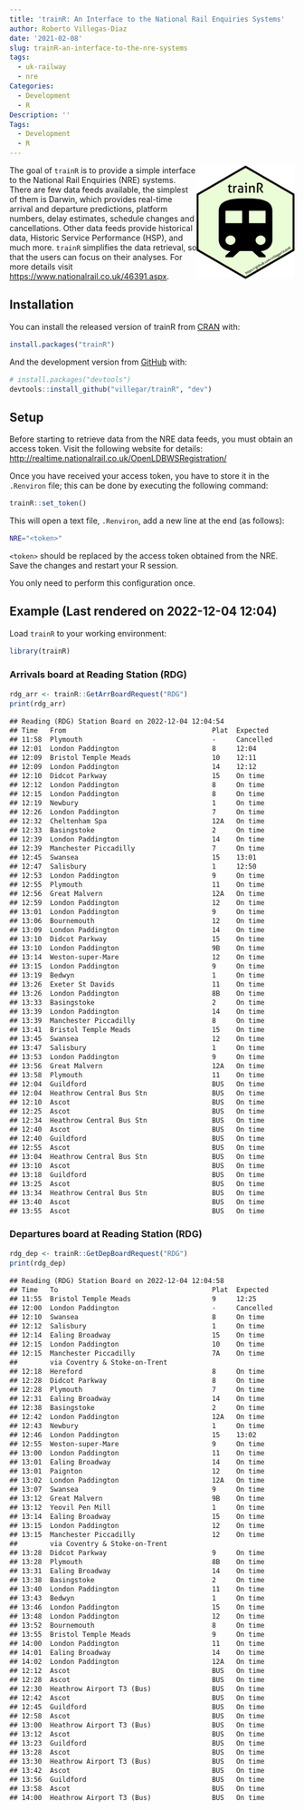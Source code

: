 ```yaml
---
title: 'trainR: An Interface to the National Rail Enquiries Systems'
author: Roberto Villegas-Diaz
date: '2021-02-08'
slug: trainR-an-interface-to-the-nre-systems
tags:
  - uk-railway
  - nre
Categories:
  - Development
  - R
Description: ''
Tags:
  - Development
  - R
---
```


<img src="https://raw.githubusercontent.com/villegar/trainR/main/inst/images/logo.png" alt="logo" align="right" height=200px/>

The goal of `trainR` is to provide a simple interface to the 
National Rail Enquiries (NRE) systems. There are few data feeds 
available, the simplest of them is Darwin, which provides real-time 
arrival and departure predictions, platform numbers, delay estimates, 
schedule changes and cancellations. Other data feeds provide historical 
data, Historic Service Performance (HSP), and much more. `trainR` 
simplifies the data retrieval, so that the users can focus on their 
analyses. For more details visit 
https://www.nationalrail.co.uk/46391.aspx.

## Installation

You can install the released version of trainR from [CRAN](https://CRAN.R-project.org) with:

``` r
install.packages("trainR")
```

And the development version from [GitHub](https://github.com/) with:

``` r
# install.packages("devtools")
devtools::install_github("villegar/trainR", "dev")
```

## Setup
Before starting to retrieve data from the NRE data feeds, you must obtain an access token. 
Visit the following website for details: http://realtime.nationalrail.co.uk/OpenLDBWSRegistration/

Once you have received your access token, you have to store it in the `.Renviron` file; this can be 
done by executing the following command:


```r
trainR::set_token()
```

This will open a text file, `.Renviron`, add a new line at the end (as follows):

```bash
NRE="<token>"
```

`<token>` should be replaced by the access token obtained from the NRE. Save the changes and restart 
your R session.

You only need to perform this configuration once.

## Example (Last rendered on 2022-12-04 12:04)

Load `trainR` to your working environment:

```r
library(trainR)
```

### Arrivals board at Reading Station (RDG)


```r
rdg_arr <- trainR::GetArrBoardRequest("RDG")
print(rdg_arr)
```

```
## Reading (RDG) Station Board on 2022-12-04 12:04:54
## Time   From                                    Plat  Expected
## 11:58  Plymouth                                -     Cancelled
## 12:01  London Paddington                       8     12:04
## 12:09  Bristol Temple Meads                    10    12:11
## 12:09  London Paddington                       14    12:12
## 12:10  Didcot Parkway                          15    On time
## 12:12  London Paddington                       8     On time
## 12:15  London Paddington                       8     On time
## 12:19  Newbury                                 1     On time
## 12:26  London Paddington                       7     On time
## 12:32  Cheltenham Spa                          12A   On time
## 12:33  Basingstoke                             2     On time
## 12:39  London Paddington                       14    On time
## 12:39  Manchester Piccadilly                   7     On time
## 12:45  Swansea                                 15    13:01
## 12:47  Salisbury                               1     12:50
## 12:53  London Paddington                       9     On time
## 12:55  Plymouth                                11    On time
## 12:56  Great Malvern                           12A   On time
## 12:59  London Paddington                       12    On time
## 13:01  London Paddington                       9     On time
## 13:06  Bournemouth                             12    On time
## 13:09  London Paddington                       14    On time
## 13:10  Didcot Parkway                          15    On time
## 13:10  London Paddington                       9B    On time
## 13:14  Weston-super-Mare                       12    On time
## 13:15  London Paddington                       9     On time
## 13:19  Bedwyn                                  1     On time
## 13:26  Exeter St Davids                        11    On time
## 13:26  London Paddington                       8B    On time
## 13:33  Basingstoke                             2     On time
## 13:39  London Paddington                       14    On time
## 13:39  Manchester Piccadilly                   8     On time
## 13:41  Bristol Temple Meads                    15    On time
## 13:45  Swansea                                 12    On time
## 13:47  Salisbury                               1     On time
## 13:53  London Paddington                       9     On time
## 13:56  Great Malvern                           12A   On time
## 13:58  Plymouth                                11    On time
## 12:04  Guildford                               BUS   On time
## 12:04  Heathrow Central Bus Stn                BUS   On time
## 12:10  Ascot                                   BUS   On time
## 12:25  Ascot                                   BUS   On time
## 12:34  Heathrow Central Bus Stn                BUS   On time
## 12:40  Ascot                                   BUS   On time
## 12:40  Guildford                               BUS   On time
## 12:55  Ascot                                   BUS   On time
## 13:04  Heathrow Central Bus Stn                BUS   On time
## 13:10  Ascot                                   BUS   On time
## 13:18  Guildford                               BUS   On time
## 13:25  Ascot                                   BUS   On time
## 13:34  Heathrow Central Bus Stn                BUS   On time
## 13:40  Ascot                                   BUS   On time
## 13:55  Ascot                                   BUS   On time
```

### Departures board at Reading Station (RDG)


```r
rdg_dep <- trainR::GetDepBoardRequest("RDG")
print(rdg_dep)
```

```
## Reading (RDG) Station Board on 2022-12-04 12:04:58
## Time   To                                      Plat  Expected
## 11:55  Bristol Temple Meads                    9     12:25
## 12:00  London Paddington                       -     Cancelled
## 12:10  Swansea                                 8     On time
## 12:12  Salisbury                               1     On time
## 12:14  Ealing Broadway                         15    On time
## 12:15  London Paddington                       10    On time
## 12:15  Manchester Piccadilly                   7A    On time
##        via Coventry & Stoke-on-Trent           
## 12:18  Hereford                                8     On time
## 12:28  Didcot Parkway                          8     On time
## 12:28  Plymouth                                7     On time
## 12:31  Ealing Broadway                         14    On time
## 12:38  Basingstoke                             2     On time
## 12:42  London Paddington                       12A   On time
## 12:43  Newbury                                 1     On time
## 12:46  London Paddington                       15    13:02
## 12:55  Weston-super-Mare                       9     On time
## 13:00  London Paddington                       11    On time
## 13:01  Ealing Broadway                         14    On time
## 13:01  Paignton                                12    On time
## 13:02  London Paddington                       12A   On time
## 13:07  Swansea                                 9     On time
## 13:12  Great Malvern                           9B    On time
## 13:12  Yeovil Pen Mill                         1     On time
## 13:14  Ealing Broadway                         15    On time
## 13:15  London Paddington                       12    On time
## 13:15  Manchester Piccadilly                   12    On time
##        via Coventry & Stoke-on-Trent           
## 13:28  Didcot Parkway                          9     On time
## 13:28  Plymouth                                8B    On time
## 13:31  Ealing Broadway                         14    On time
## 13:38  Basingstoke                             2     On time
## 13:40  London Paddington                       11    On time
## 13:43  Bedwyn                                  1     On time
## 13:46  London Paddington                       15    On time
## 13:48  London Paddington                       12    On time
## 13:52  Bournemouth                             8     On time
## 13:55  Bristol Temple Meads                    9     On time
## 14:00  London Paddington                       11    On time
## 14:01  Ealing Broadway                         14    On time
## 14:02  London Paddington                       12A   On time
## 12:12  Ascot                                   BUS   On time
## 12:28  Ascot                                   BUS   On time
## 12:30  Heathrow Airport T3 (Bus)               BUS   On time
## 12:42  Ascot                                   BUS   On time
## 12:45  Guildford                               BUS   On time
## 12:58  Ascot                                   BUS   On time
## 13:00  Heathrow Airport T3 (Bus)               BUS   On time
## 13:12  Ascot                                   BUS   On time
## 13:23  Guildford                               BUS   On time
## 13:28  Ascot                                   BUS   On time
## 13:30  Heathrow Airport T3 (Bus)               BUS   On time
## 13:42  Ascot                                   BUS   On time
## 13:56  Guildford                               BUS   On time
## 13:58  Ascot                                   BUS   On time
## 14:00  Heathrow Airport T3 (Bus)               BUS   On time
```
